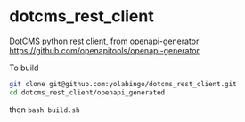 # dotcms_rest_client
DotCMS python rest client, from openapi-generator https://github.com/openapitools/openapi-generator

To build 
```bash
git clone git@github.com:yolabingo/dotcms_rest_client.git
cd dotcms_rest_client/openapi_generated
```
then
`bash build.sh`
